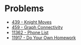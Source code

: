 # Problems

- [439 - Knight Moves](https://uva.onlinejudge.org/index.php?option=com_onlinejudge&Itemid=8&page=show_problem&problem=380)
- [459 - Graph Connectivity](https://uva.onlinejudge.org/index.php?option=com_onlinejudge&Itemid=8&category=24&page=show_problem&problem=400)
- [11362 - Phone List](https://uva.onlinejudge.org/index.php?option=com_onlinejudge&Itemid=8&page=show_problem&problem=2347)
- [11917 - Do Your Own Homework](https://uva.onlinejudge.org/index.php?option=com_onlinejudge&Itemid=8&page=show_problem&problem=3068)
